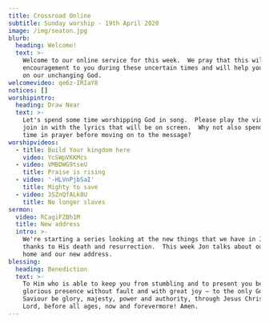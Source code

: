 ```yaml
---
title: Crossroad Online
subtitle: Sunday worship - 19th April 2020
image: /img/seaton.jpg
blurb:
  heading: Welcome!
  text: >-
    Welcome to our online service for this week.  We pray that this will be an
    encouragement to you during these uncertain times and will help you to focus
    on our unchanging God. 
welcomevideo: qe6z-IRIaY8
notices: []
worshipintro:
  heading: Draw Near
  text: >-
    Let's spend some time worshipping God in song.  Please play the videos and
    join in with the lyrics that will be on screen.  Why not also spend some
    time in prayer before moving on to the message?
worshipvideos:
  - title: Build Your kingdom here
    video: YcSWpVKKMcs
  - video: VMBDWG9tseU
    title: Praise is rising
  - video: '-HLVnPjbSaI'
    title: Mighty to save
  - video: 3SZnQfALk8U
    title: No longer slaves
sermon:
  video: RCagiFZBh1M
  title: New address
  intro: >-
    We're starting a series looking at the new things that we have in Jesus
    thanks to His death and resurrection.  This week Jon talks about our new
    home and our new address.
blessing:
  heading: Benediction
  text: >-
    To Him who is able to keep you from stumbling and to present you before His
    glorious presence without fault and with great joy — to the only God our
    Saviour be glory, majesty, power and authority, through Jesus Christ our
    Lord, before all ages, now and forevermore! Amen.
---
```

